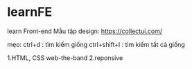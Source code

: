 # learnFE
learn Front-end
  Mẫu tập design: https://collectui.com/

mẹo: ctrl+d : tìm kiếm giống
     ctrl+shift+l : tìm kiếm tất cả giống

1.HTML, CSS
  web-the-band
2.reponsive
